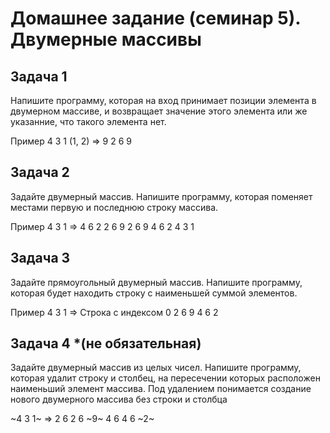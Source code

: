 # Домашнее задание (семинар 5). Двумерные массивы

## Задача 1
Напишите программу, которая на вход принимает позиции элемента в двумерном массиве, и возвращает значение этого элемента или же указанние, что такого элемента нет.

Пример
4 3 1     (1, 2) => 9
2 6 9

## Задача 2
Задайте двумерный массив. Напишите программу, которая поменяет местами первую и последнюю строку массива. 

Пример
4 3 1  => 4 6 2
2 6 9     2 6 9
4 6 2     4 3 1

## Задача 3
Задайте прямоугольный двумерный массив. Напишите программу, которая будет находить строку с наименьшей суммой элементов.

Пример
4 3 1  =>  Строка с индексом 0
2 6 9
4 6 2

## Задача 4 *(не обязательная)
Задайте двумерный массив из целых чисел. Напишите программу, которая удалит строку и столбец, на пересечении которых расположен наименьший элемент массива. Под удалением понимается создание нового двумерного массива без строки и столбца

~4 3 1~  => 2 6
2 6 ~9~     4 6
4 6 ~2~     
